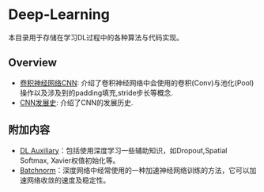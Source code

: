 # Deep-Learning

本目录用于存储在学习DL过程中的各种算法与代码实现。

## Overview

- [卷积神经网络CNN](./cnn.ipynb): 介绍了卷积神经网络中会使用的卷积(Conv)与池化(Pool)操作以及涉及到的padding填充,stride步长等概念.
- [CNN发展史](./cnn_history.ipynb): 介绍了CNN的发展历史.

## 附加内容

- [DL Auxiliary](./dl_auxiliary.ipynb)：包括使用深度学习一些辅助知识，如Dropout,Spatial Softmax, Xavier权值初始化等。
- [Batchnorm](./batch_norm.ipynb)：深度网络中经常使用的一种加速神经网络训练的方法，它可以加速网络收敛的速度及稳定性。
